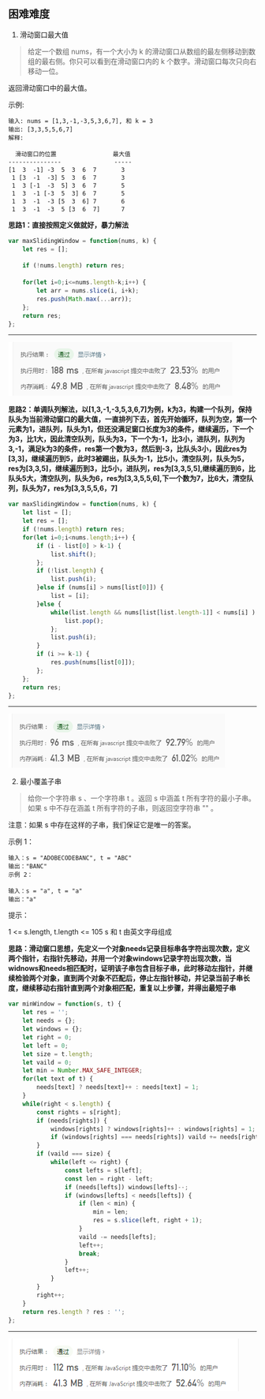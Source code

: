 ## 困难难度

1. 滑动窗口最大值

>给定一个数组 nums，有一个大小为 k 的滑动窗口从数组的最左侧移动到数组的最右侧。你只可以看到在滑动窗口内的 k 个数字。滑动窗口每次只向右移动一位。

返回滑动窗口中的最大值。

示例:
```
输入: nums = [1,3,-1,-3,5,3,6,7], 和 k = 3
输出: [3,3,5,5,6,7] 
解释: 

  滑动窗口的位置                最大值
---------------               -----
[1  3  -1] -3  5  3  6  7       3
 1 [3  -1  -3] 5  3  6  7       3
 1  3 [-1  -3  5] 3  6  7       5
 1  3  -1 [-3  5  3] 6  7       5
 1  3  -1  -3 [5  3  6] 7       6
 1  3  -1  -3  5 [3  6  7]      7
```

**思路1：直接按照定义做就好，暴力解法**

```javascript
var maxSlidingWindow = function(nums, k) {
	let res = [];

	if (!nums.length) return res;

	for(let i=0;i<=nums.length-k;i++) {
		let arr = nums.slice(i, i+k);
		res.push(Math.max(...arr));
	};
	return res;
};
```
----
![leetcode截图](./image/1576310223.jpg)

**思路2：单调队列解法，以[1,3,-1,-3,5,3,6,7]为例，k为3，构建一个队列，保持队头为当前滑动窗口的最大值，一直排列下去，首先开始循环，队列为空，第一个元素为1，进队列，队头为1，但还没满足窗口长度为3的条件，继续遍历，下一个为3，比1大，因此清空队列，队头为3，下一个为-1，比3小，进队列，队列为3,-1，满足k为3的条件，res第一个数为3，然后到-3，比队头3小，因此res为[3,3]，继续遍历到5，此时3被踢出，队头为-1，比5小，清空队列，队头为5，res为[3,3,5]，继续遍历到3，比5小，进队列，res为[3,3,5,5],继续遍历到6，比队头5大，清空队列，队头为6，res为[3,3,5,5,6],下一个数为7，比6大，清空队列，队头为7，res为[3,3,5,5,6，7]**

```javascript
var maxSlidingWindow = function(nums, k) {
	let list = [];
	let res = [];
	if (!nums.length) return res;
	for(let i=0;i<nums.length;i++) {
		if (i - list[0] > k-1) {
			list.shift();
		};
		if (!list.length) {
			list.push(i);
		}else if (nums[i] > nums[list[0]]) {
			list = [i];
		}else {
			while(list.length && nums[list[list.length-1]] < nums[i] ) {
				list.pop();
			};
			list.push(i);
		}
		if (i >= k-1) {
			res.push(nums[list[0]]);
		};
	};
	return res;
};
```
----
![leetcode截图](./image/1576396841.jpg)

2. 最小覆盖子串

>给你一个字符串 s 、一个字符串 t 。返回 s 中涵盖 t 所有字符的最小子串。如果 s 中不存在涵盖 t 所有字符的子串，则返回空字符串 "" 。

注意：如果 s 中存在这样的子串，我们保证它是唯一的答案。

示例 1：
```
输入：s = "ADOBECODEBANC", t = "ABC"
输出："BANC"
示例 2：

输入：s = "a", t = "a"
输出："a"
```
提示：

1 <= s.length, t.length <= 105
s 和 t 由英文字母组成

**思路：滑动窗口思想，先定义一个对象needs记录目标串各字符出现次数，定义两个指针，右指针先移动，并用一个对象windows记录字符出现次数，当widnows和needs相匹配时，证明该子串包含目标子串，此时移动左指针，并继续检验两个对象，直到两个对象不匹配后，停止左指针移动，并记录当前子串长度，继续移动右指针直到两个对象相匹配，重复以上步骤，并得出最短子串**

```javascript
var minWindow = function(s, t) {
    let res = '';
    let needs = {};
    let windows = {};
    let right = 0;
    let left = 0;
    let size = t.length;
    let vaild = 0;
    let min = Number.MAX_SAFE_INTEGER;
    for(let text of t) {
        needs[text] ? needs[text]++ : needs[text] = 1;
    }
    while(right < s.length) {
        const rights = s[right];
        if (needs[rights]) {
            windows[rights] ? windows[rights]++ : windows[rights] = 1;
            if (windows[rights] === needs[rights]) vaild += needs[rights];
		}
        if (vaild === size) {
            while(left <= right) {
                const lefts = s[left];
                const len = right - left;
                if (needs[lefts]) windows[lefts]--;
                if (windows[lefts] < needs[lefts]) {
                    if (len < min) {
                        min = len;
                        res = s.slice(left, right + 1);
                    }
					vaild -= needs[lefts];
					left++;
                    break;
                }
				left++;
            }
        }
        right++;
    }
    return res.length ? res : '';
};
```
----
![leetcode截图](./image/1607352043.jpg)

